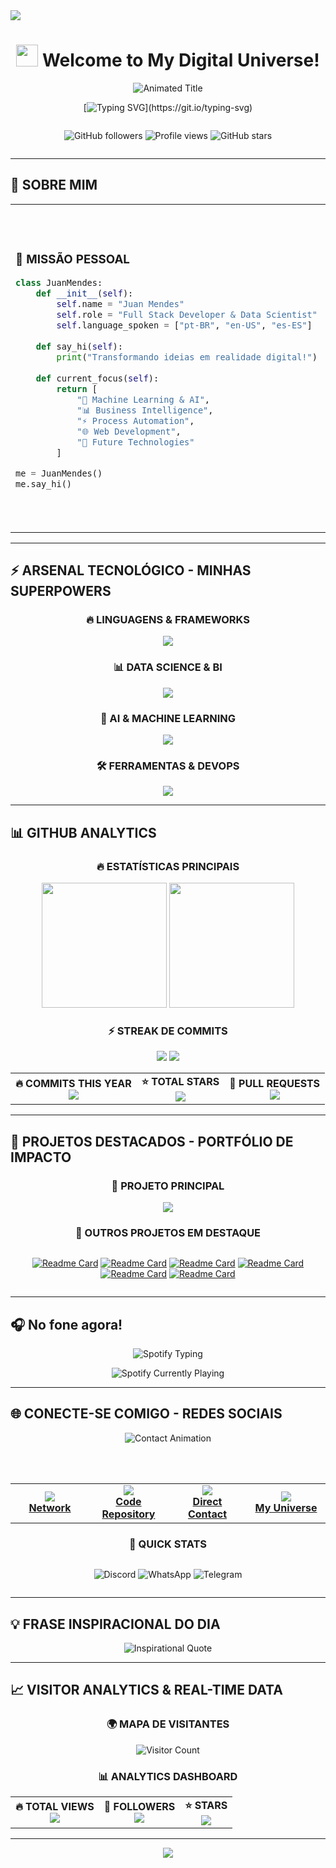 <img src="https://capsule-render.vercel.app/api?type=waving&color=gradient&customColorList=6,11,20&height=200&section=header&text=JUAN%20MENDES&fontSize=50&fontColor=ffffff&animation=twinkling&fontAlignY=35&desc=Full%20Stack%20Developer%20%7C%20Data%20Scientist%20%7C%20AI%20Specialist&descAlignY=55&descSize=18"/>

<div align="center">

# <img src="https://media.giphy.com/media/hvRJCLFzcasrR4ia7z/giphy.gif" width="35px"/> Welcome to My Digital Universe! 

<img src="https://readme-typing-svg.herokuapp.com?font=Orbitron&size=28&duration=2000&pause=800&color=00D9FF&center=true&vCenter=true&multiline=true&repeat=true&width=800&height=120&lines=🚀+DESENVOLVEDOR+FULL+STACK;📊+ESPECIALISTA+EM+DADOS+%26+BI;🤖+ENGENHEIRO+DE+MACHINE+LEARNING;⚡+AUTOMAÇÃO+%26+INOVAÇÃO;🎓+SISTEMAS+DE+INFORMAÇÃO" alt="Animated Title" />


[![Typing SVG](https://readme-typing-svg.herokuapp.com?font=Fira+Code&size=16&duration=3000&pause=1000&color=00FFD9&center=true&vCenter=true&width=600&lines=Transformando+dados+em+insights+poderosos...;Automatizando+processos+com+inteligência+artificial...;Criando+soluções+que+impactam+o+mundo+real...;Bem-vindo+ao+futuro+da+tecnologia!)](https://git.io/typing-svg)

<div style="display: flex; justify-content: center; align-items: center; gap: 20px;">

![GitHub followers](https://img.shields.io/github/followers/juanmmendes?style=for-the-badge&logo=github&color=00D9FF&labelColor=000000&logoColor=white)
![Profile views](https://komarev.com/ghpvc/?username=juanmmendes&label=PROFILE+VIEWS&color=blueviolet&style=for-the-badge)
![GitHub stars](https://img.shields.io/github/stars/juanmmendes?style=for-the-badge&logo=github&color=gold&labelColor=000000)

</div>

</div>

---

## 🌟 SOBRE MIM 

<table>
<tr>
<td width="50%">

### 🎯 **MISSÃO PESSOAL**
```python
class JuanMendes:
    def __init__(self):
        self.name = "Juan Mendes"
        self.role = "Full Stack Developer & Data Scientist"
        self.language_spoken = ["pt-BR", "en-US", "es-ES"]
        
    def say_hi(self):
        print("Transformando ideias em realidade digital!")
        
    def current_focus(self):
        return [
            "🧠 Machine Learning & AI",
            "📊 Business Intelligence",
            "⚡ Process Automation",
            "🌐 Web Development",
            "🔮 Future Technologies"
        ]

me = JuanMendes()
me.say_hi()
```

</td>
<td width="50%">


<img src="https://media.giphy.com/media/qgQUggAC3Pfv687qPC/giphy.gif" width="100%" alt="Coding GIF"/>

### 🚀 **ESTATÍSTICAS EM TEMPO REAL**
- 🎓 **Formação**: Sistemas de Informação + TI (UNASP)
- 💼 **Especialidade**: Data Science & Full Stack
- ⭐ **Foco**: Automação Inteligente
- 🌍 **Impacto**: Soluções Reais para Problemas Reais

</td>
</tr>
</table>

---

## ⚡ ARSENAL TECNOLÓGICO - MINHAS SUPERPOWERS

<div align="center">

### 🔥 **LINGUAGENS & FRAMEWORKS**

<img src="https://skillicons.dev/icons?i=python,javascript,typescript,php,react,nodejs,html,css&theme=dark" />

### 📊 **DATA SCIENCE & BI**

<img src="https://skillicons.dev/icons?i=mysql,mongodb,postgresql,r&theme=dark" />

### 🤖 **AI & MACHINE LEARNING**

<img src="https://skillicons.dev/icons?i=tensorflow,pytorch,sklearn&theme=dark" />


### 🛠️ **FERRAMENTAS & DEVOPS**

<img src="https://skillicons.dev/icons?i=git,github,vscode,docker,linux,aws&theme=dark" />

</div>


---

## 📊 GITHUB ANALYTICS

<div align="center">

### 🔥 **ESTATÍSTICAS PRINCIPAIS**

<img height="200em" src="https://github-readme-stats.vercel.app/api?username=juanmmendes&show_icons=true&theme=radical&include_all_commits=true&count_private=true&hide_border=true&bg_color=0d1117&title_color=00d9ff&icon_color=00d9ff&text_color=ffffff&custom_title=📈+GITHUB+PERFORMANCE"/>

<img height="200em" src="https://github-readme-stats.vercel.app/api/top-langs/?username=juanmmendes&layout=compact&langs_count=10&theme=radical&hide_border=true&bg_color=0d1117&title_color=00d9ff&text_color=ffffff"/>

### ⚡ **STREAK DE COMMITS**

<img src="https://github-readme-streak-stats.herokuapp.com/?user=juanmmendes&theme=radical&hide_border=true&background=0d1117&stroke=00d9ff&ring=00d9ff&fire=ff6b6b&currStreakLabel=00d9ff&sideLabels=ffffff&currStreakNum=ffffff&sideNums=ffffff&dates=ffffff"/>

<img src="https://github-readme-activity-graph.vercel.app/graph?username=juanmmendes&custom_title=🚀+CONTRIBUTION+MATRIX&theme=redical&bg_color=0d1117&color=00d9ff&line=ff6b6b&point=ffffff&area=true&hide_border=true"/>

<table align="center">
<tr>
<td align="center">
<b>🔥 COMMITS THIS YEAR</b><br>
<img src="https://img.shields.io/badge/dynamic/json?color=success&label=Commits&query=%24.years%5B0%5D.total&url=https%3A%2F%2Fgithub-readme-stats-git-masterrstaa-rickstaa.vercel.app%2Fapi%3Fusername%3Djuanmmendes%26show_icons%3Dtrue%26count_private%3Dtrue%26include_all_commits%3Dtrue&style=for-the-badge"/>
</td>
<td align="center">
<b>⭐ TOTAL STARS</b><br>
<img src="https://img.shields.io/github/stars/juanmmendes?style=for-the-badge&color=yellow"/>
</td>
<td align="center">
<b>🔄 PULL REQUESTS</b><br>
<img src="https://img.shields.io/badge/PRs-Welcome-brightgreen?style=for-the-badge"/>
</td>
</tr>
</table>

</div>

---

## 🎯 PROJETOS DESTACADOS - PORTFÓLIO DE IMPACTO

<div align="center">

### 🌟 **PROJETO PRINCIPAL**

<a href="https://github.com/juanmmendes/8remedios">
  <img src="https://github-readme-stats.vercel.app/api/pin/?username=juanmmendes&repo=8remedios&theme=radical&hide_border=true&bg_color=0d1117&title_color=00d9ff&icon_color=00d9ff&text_color=ffffff" />
</a>

### 🚀 **OUTROS PROJETOS EM DESTAQUE**

<div style="display: flex; justify-content: center; gap: 10px; flex-wrap: wrap;">

[![Readme Card](https://github-readme-stats.vercel.app/api/pin/?username=juanmmendes&repo=ecommerce_predicao&theme=radical&hide_border=true&bg_color=0d1117&title_color=00d9ff&icon_color=00d9ff&text_color=ffffff)](https://github.com/juanmmendes/ecommerce_predicao)
[![Readme Card](https://github-readme-stats.vercel.app/api/pin/?username=juanmmendes&repo=financeiro-dashboard&theme=radical&hide_border=true&bg_color=0d1117&title_color=00d9ff&icon_color=00d9ff&text_color=ffffff)](https://github.com/juanmmendes/financeiro-dashboard)
[![Readme Card](https://github-readme-stats.vercel.app/api/pin/?username=juanmmendes&repo=monitor-sistema&theme=radical&hide_border=true&bg_color=0d1117&title_color=00d9ff&icon_color=00d9ff&text_color=ffffff)](https://github.com/juanmmendes/monitor-sistema)
[![Readme Card](https://github-readme-stats.vercel.app/api/pin/?username=juanmmendes&repo=editor-de-codigo&theme=radical&hide_border=true&bg_color=0d1117&title_color=00d9ff&icon_color=00d9ff&text_color=ffffff)](https://github.com/juanmmendes/editor-de-codigo)
[![Readme Card](https://github-readme-stats.vercel.app/api/pin/?username=juanmmendes&repo=Editor-de-Texto-Rich-Text&theme=radical&hide_border=true&bg_color=0d1117&title_color=00d9ff&icon_color=00d9ff&text_color=ffffff)](https://github.com/juanmmendes/Editor-de-Texto-Rich-Text)
[![Readme Card](https://github-readme-stats.vercel.app/api/pin/?username=juanmmendes&repo=AplicacaoWebPython&theme=radical&hide_border=true&bg_color=0d1117&title_color=00d9ff&icon_color=00d9ff&text_color=ffffff)](https://github.com/juanmmendes/AplicacaoWebPython)

</div>

</div>

---

## 🎧 No fone agora!

<div align="center">

<img src="https://readme-typing-svg.herokuapp.com?font=Fira+Code&size=18&duration=2000&pause=1000&color=1DB954&center=true&vCenter=true&width=500&lines=🎵+Currently+Listening+To...;🎶+Coding+with+the+perfect+soundtrack!" alt="Spotify Typing" />



![Spotify Currently Playing](https://spotify-github-profile.kittinanx.com/api/view.svg?uid=3327c87dcmrrgsk3rh8efzcfo&redirect=true][https://spotify-github-profile.kittinanx.com/api/view.svg?uid=3327c87dcmrrgsk3rh8efzcfo&cover_image=true&theme=default&show_offline=false&background_color=121212&interchange=true&bar_color=69bfa5&bar_color_cover=true)

</div>

---

## 🌐 CONECTE-SE COMIGO - REDES SOCIAIS

<div align="center">

<img src="https://readme-typing-svg.herokuapp.com?font=Orbitron&size=20&duration=3000&pause=1000&color=00D9FF&center=true&vCenter=true&width=600&lines=🚀+VAMOS+CONECTAR+E+INOVAR+JUNTOS!;💡+SEMPRE+ABERTO+A+NOVAS+OPORTUNIDADES!;🌟+ESPECIALISTA+EM+TRANSFORMAÇÃO+DIGITAL!" alt="Contact Animation" />

<br><br>

<table align="center">
<tr>
<td align="center" width="25%">
<a href="https://www.linkedin.com/in/juan-mendes-739084273">
<img src="https://img.shields.io/badge/LinkedIn-0077B5?style=for-the-badge&logo=linkedin&logoColor=white&labelColor=000000"/>
<br><b>Network</b>
</a>
</td>
<td align="center" width="25%">
<a href="https://github.com/juanmmendes">
<img src="https://img.shields.io/badge/GitHub-100000?style=for-the-badge&logo=github&logoColor=white&labelColor=000000"/>
<br><b>Code Repository</b>
</a>
</td>
<td align="center" width="25%">
<a href="mailto:juan.016@gmail.com">
<img src="https://img.shields.io/badge/Email-D14836?style=for-the-badge&logo=gmail&logoColor=white&labelColor=000000"/>
<br><b>Direct Contact</b>
</a>
</td>
<td align="center" width="25%">
<a href="https://juanmmendes.github.io/portfolio/">
<img src="https://img.shields.io/badge/Portfolio-FF5722?style=for-the-badge&logo=google-chrome&logoColor=white&labelColor=000000"/>
<br><b>My Universe</b>
</a>
</td>
</tr>
</table>

### 📱 **QUICK STATS**

<div style="display: flex; justify-content: center; gap: 15px; flex-wrap: wrap;">

![Discord](https://img.shields.io/badge/Discord-Available-7289DA?style=for-the-badge&logo=discord&logoColor=white&labelColor=000000)
![WhatsApp](https://img.shields.io/badge/WhatsApp-Business-25D366?style=for-the-badge&logo=whatsapp&logoColor=white&labelColor=000000)
![Telegram](https://img.shields.io/badge/Telegram-Active-2CA5E0?style=for-the-badge&logo=telegram&logoColor=white&labelColor=000000)

</div>

</div>

---

## 💡 FRASE INSPIRACIONAL DO DIA

<div align="center">

<img src="https://quotes-github-readme.vercel.app/api?type=horizontal&theme=radical&border=true&quote=The%20future%20belongs%20to%20those%20who%20believe%20in%20the%20beauty%20of%20their%20dreams&author=Eleanor%20Roosevelt" alt="Inspirational Quote"/>

</div>


---

## 📈 VISITOR ANALYTICS & REAL-TIME DATA

<div align="center">

### 🌍 **MAPA DE VISITANTES**

<img src="https://profile-counter.glitch.me/juanmmendes/count.svg" alt="Visitor Count" />

### 📊 **ANALYTICS DASHBOARD**

<table align="center">
<tr>
<td align="center"><b>🔥 TOTAL VIEWS</b><br><img src="https://komarev.com/ghpvc/?username=juanmmendes&color=blueviolet&style=for-the-badge&label=VIEWS"/></td>
<td align="center"><b>👥 FOLLOWERS</b><br><img src="https://img.shields.io/github/followers/juanmmendes?style=for-the-badge&color=blue&labelColor=000000"/></td>
<td align="center"><b>⭐ STARS</b><br><img src="https://img.shields.io/github/stars/juanmmendes?style=for-the-badge&color=yellow&labelColor=000000"/></td>
</tr>
</table>

</div>

---

<div align="center">

<img src="https://capsule-render.vercel.app/api?type=waving&color=gradient&customColorList=12,20,6,17,11&height=150&section=footer&animation=twinkling&fontColor=ffffff"/>

</div>

